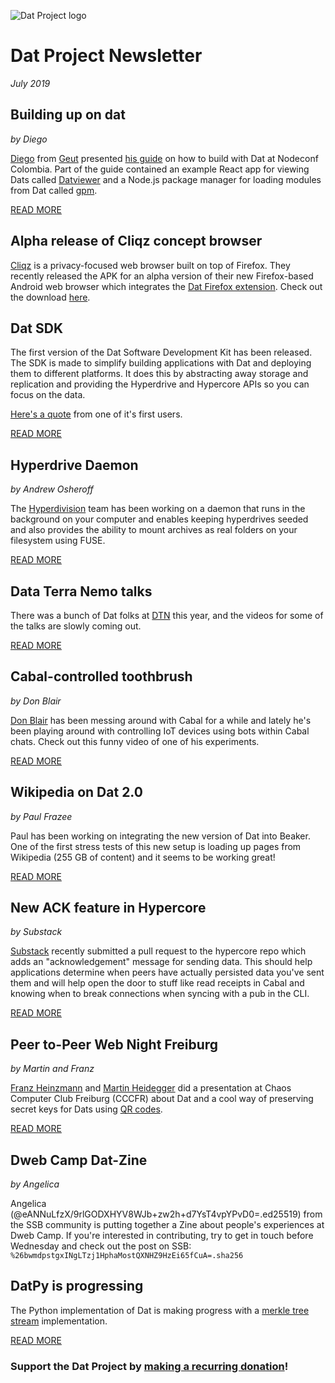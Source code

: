 ![Dat Project logo](https://datproject.org/public/img/dat-logo.png)
# Dat Project Newsletter
_July 2019_

## Building up on dat
_by Diego_

[Diego](https://twitter.com/carax) from [Geut](https://github.com/geut) presented [his guide](https://github.com/geut/building-up-on-dat) on how to build with Dat at Nodeconf Colombia. Part of the guide contained an example React app for viewing Dats called [Datviewer](https://github.com/geut/building-up-on-dat/blob/master/packages/datviewer) and a Node.js package manager for loading modules from Dat called [gpm](https://github.com/geut/building-up-on-dat/tree/master/packages/gpm).

[READ MORE](https://building-up-on-dat.hashbase.io/#0)

## Alpha release of Cliqz concept browser

[Cliqz](https://cliqz.com/en/latest) is a privacy-focused web browser built on top of Firefox. They recently released the APK for an alpha version of their new Firefox-based Android web browser which integrates the [Dat Firefox extension](https://github.com/cliqz-oss/dat-webext). Check out the download [here](https://github.com/cliqz/cliqz-concept-browser/releases).

## Dat SDK

The first version of the Dat Software Development Kit has been released. The SDK is made to simplify building applications with Dat and deploying them to different platforms. It does this by abstracting away storage and replication and providing the Hyperdrive and Hypercore APIs so you can focus on the data.

[Here's a quote](https://twitter.com/RangerMauve/status/1154470449549590528) from one of it's first users.

[READ MORE](https://github.com/datproject/sdk)

## Hyperdrive Daemon
_by Andrew Osheroff_

The [Hyperdivision](https://github.com/hyperdivision) team has been working on a daemon that runs in the background on your computer and enables keeping hyperdrives seeded and also provides the ability to mount archives as real folders on your filesystem using FUSE.

[READ MORE](https://github.com/andrewosh/hyperdrive-daemon)

## Data Terra Nemo talks

There was a bunch of Dat folks at [DTN](https://dtn.is/) this year, and the videos for some of the talks are slowly coming out.

[READ MORE](https://www.youtube.com/channel/UCp-7zAsouqg4LP4xULhYhcg/videos)

## Cabal-controlled toothbrush
_by Don Blair_

[Don Blair](https://github.com/dwblair) has been messing around with Cabal for a while and lately he's been playing around with controlling IoT devices using bots within Cabal chats. Check out this funny video of one of his experiments.

[READ MORE](https://twitter.com/_donblair/status/1151976620032450560)

## Wikipedia on Dat 2.0
_by Paul Frazee_

Paul has been working on integrating the new version of Dat into Beaker. One of the first stress tests of this new setup is loading up pages from Wikipedia (255 GB of content) and it seems to be working great!

[READ MORE](https://twitter.com/pfrazee/status/1158744193407340544)

## New ACK feature in Hypercore
_by Substack_

[Substack](https://github.com/substack) recently submitted a pull request to the hypercore repo which adds an "acknowledgement" message for sending data. This should help applications determine when peers have actually persisted data you've sent them and will help open the door to stuff like read receipts in Cabal and knowing when to break connections when syncing with a pub in the CLI.

[READ MORE](https://github.com/mafintosh/hypercore/pull/215)

## Peer to-Peer Web Night Freiburg
_by Martin and Franz_

[Franz Heinzmann](https://github.com/frando) and [Martin Heidegger](https://github.com/martinheidegger) did a presentation at
Chaos Computer Club Freiburg (CCCFR) about Dat and a cool way of preserving secret keys for Dats using [QR codes](https://github.com/consento-org/cards).

[READ MORE](https://cccfr.de/calendar/2019-07-26-DAT-peer2peer.html)

## Dweb Camp Dat-Zine
_by Angelica_

Angelica (@eANNuLfzX/9rlGODXHYV8WJb+zw2h+d7YsT4vpYPvD0=.ed25519) from the SSB community is putting together a Zine about people's experiences at Dweb Camp. If you're interested in contributing, try to get in touch before Wednesday and check out the post on SSB: `%26bwmdpstgxINgLTzj1HphaMostQXNHZ9HzEi65fCuA=.sha256`

## DatPy is progressing

The Python implementation of Dat is making progress with a [merkle tree stream](https://pypi.org/project/merkle-tree-stream/0.0.1a1/) implementation.

[READ MORE](https://datpy.decentral1.se/)

### Support the Dat Project by [__making a recurring donation__](https://opencollective.com/dat)!
